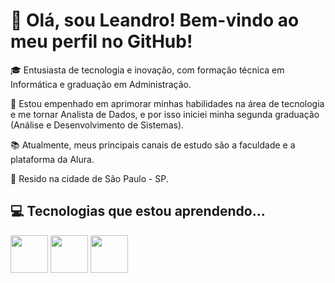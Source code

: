 # 👋 Olá, sou Leandro! Bem-vindo ao meu perfil no GitHub!

🎓 Entusiasta de tecnologia e inovação, com formação técnica em Informática e graduação em Administração.

🎯 Estou empenhado em aprimorar minhas habilidades na área de tecnologia e me tornar Analista de Dados, e por isso iniciei minha segunda graduação (Análise e Desenvolvimento de Sistemas).

📚 Atualmente, meus principais canais de estudo são a faculdade e a plataforma da Alura.

📍 Resido na cidade de São Paulo - SP.

## 💻 Tecnologias que estou aprendendo...
<img src="https://cdn.jsdelivr.net/gh/devicons/devicon/icons/python/python-original-wordmark.svg" width="60" height="60"/> <img src="https://cdn.jsdelivr.net/gh/devicons/devicon/icons/html5/html5-original-wordmark.svg" width="60" height="60"/> <img src="https://cdn.jsdelivr.net/gh/devicons/devicon/icons/css3/css3-original-wordmark.svg" width="60" height="60"/> 
